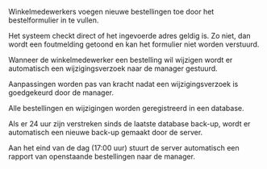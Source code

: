 Winkelmedewerkers voegen nieuwe bestellingen toe door het bestelformulier in te vullen.

Het systeem checkt direct of het ingevoerde adres geldig is. Zo niet, dan wordt een foutmelding getoond en kan het formulier niet worden verstuurd.

Wanneer de winkelmedewerker een bestelling wil wijzigen wordt er automatisch een wijzigingsverzoek naar de manager gestuurd.

Aanpassingen worden pas van kracht nadat een wijzigingsverzoek is goedgekeurd door de manager.

Alle bestellingen en wijzigingen worden geregistreerd in een database.

Als er 24 uur zijn verstreken sinds de laatste database back-up, wordt er automatisch een nieuwe back-up gemaakt door de server.

Aan het eind van de dag (17:00 uur) stuurt de server automatisch een rapport van openstaande bestellingen naar de manager.